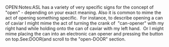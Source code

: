 OPEN:Notes:ASL has a variety of very specific signs for the concept of "open" - depending on 
your exact meaning. Also it is common to mime the act of opening something 
specific.  For instance, to describe opening a can of caviar I might mime 
the act of turning the crank of  "can-opener" with my right hand while 
holding onto the can of caviar with my left hand.  Or I might mime 
placing the can into an electronic can opener and pressing the button on 
top.See:DOOR(and scroll to the "open-DOOR" section.